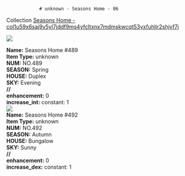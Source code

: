                # unknown - Seasons Home - 06

Collection [Seasons Home - col1u59x6saj9v5yl7jddf9ms4yfcltxnx7mdmskwcqt53yxfuhljr2shjvf7j](https://mintgarden.io/collections/col1u59x6saj9v5yl7jddf9ms4yfcltxnx7mdmskwcqt53yxfuhljr2shjvf7j)<div class="item_thumbnail">
<img loading="lazy" src="https://assets.mainnet.mintgarden.io/thumbnails/a13055a5149284c3833593d6292c30b464b1c233d60ea2af16a32833fd980c4a.webp"><br/>
<div><strong>Name:</strong> Seasons Home #489</div>
<div><strong>Item Type:</strong> unknown</div>
<div><strong>NUM:</strong> NO.489</div>
<div><strong>SEASON:</strong> Spring</div>
<div><strong>HOUSE:</strong> Duplex</div>
<div><strong>SKY:</strong> Evening</div>
<div><strong>//</strong></div><div><strong>enhancement:</strong> 0</div>
<div><strong>increase_int:</strong> constant: 1</div>
</div>
<div class="item_thumbnail">
<img loading="lazy" src="https://assets.mainnet.mintgarden.io/thumbnails/cc670a8a5ce13124defe52d0062e27a408edbaa9fb83f85ade59a9c38667dc46.webp"><br/>
<div><strong>Name:</strong> Seasons Home #492</div>
<div><strong>Item Type:</strong> unknown</div>
<div><strong>NUM:</strong> NO.492</div>
<div><strong>SEASON:</strong> Autumn</div>
<div><strong>HOUSE:</strong> Bungalow</div>
<div><strong>SKY:</strong> Sunny</div>
<div><strong>//</strong></div><div><strong>enhancement:</strong> 0</div>
<div><strong>increase_dex:</strong> constant: 1</div>
</div>


